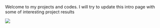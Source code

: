 
Welcome to my projects and codes. I will try to update this intro page with some of interesting project results




![](https://github.com/batmanLA/modelling/blob/master/tita.jpeg)

